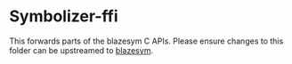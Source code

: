 # Symbolizer-ffi

This forwards parts of the blazesym C APIs.
Please ensure changes to this folder can be upstreamed to [blazesym](https://github.com/libbpf/blazesym).
